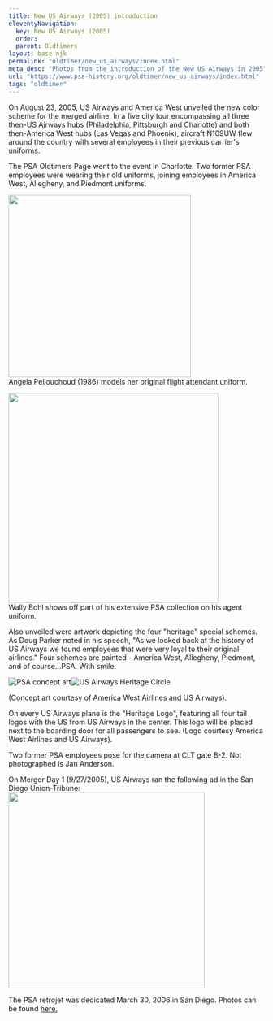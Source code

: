 ```yaml
---
title: New US Airways (2005) introduction
eleventyNavigation:
  key: New US Airways (2005)
  order: 
  parent: Oldtimers
layout: base.njk
permalink: "oldtimer/new_us_airways/index.html"
meta_desc: "Photos from the introduction of the New US Airways in 2005"
url: "https://www.psa-history.org/oldtimer/new_us_airways/index.html"
tags: "oldtimer"
---
```


<p>On August 23, 2005, US Airways and America West unveiled the new color scheme for the merged airline. In a five city tour encompassing all three then-US Airways hubs (Philadelphia, Pittsburgh and Charlotte) and both then-America West hubs (Las Vegas and Phoenix), aircraft N109UW flew around the country with several employees in their previous carrier's uniforms.</p>

<p>The PSA Oldtimers Page went to the event in Charlotte. Two former PSA employees were wearing their old uniforms, joining employees in America West, Allegheny, and Piedmont uniforms.</p>

<p><img alt="" src="/images/oldtimer/new_us_airways/clt0508-angela.jpg" width="359" /><br />
Angela Pellouchoud (1986) models her original flight attendant uniform.</p>

<p><img alt="" src="/images/oldtimer/new_us_airways/clt0508-wally.jpg" width="413" /><br />
Wally Bohl shows off part of his extensive PSA collection on his agent uniform.</p>

<p>Also unveiled were artwork depicting the four "heritage" special schemes. As Doug Parker noted in his speech, "As we looked back at the history of US Airways we found employees that were very loyal to their original airlines." Four schemes are painted - America West, Allegheny, Piedmont, and of course...PSA. With smile.</p>

<p><img alt="PSA concept art" src="/images/oldtimer/new_us_airways/clt0508-retrops.jpg" /><img alt="US Airways Heritage Circle" src="/images/oldtimer/new_us_airways/clt0508-heritagecircle.jpg" /></p>

<p>(Concept art courtesy of America West Airlines and US Airways).</p>

<p>On every US Airways plane is the "Heritage Logo", featuring all four tail logos with the US from US Airways in the center. This logo will be placed next to the boarding door for all passengers to see. (Logo courtesy America West Airlines and US Airways).</p>

<p><img alt="" src="/images/oldtimer/new_us_airways/clt0508-unveil2.jpg" /><br />
Two former PSA employees pose for the camera at CLT gate B-2. Not photographed is Jan Anderson.</p>

<p>On Merger Day 1 (9/27/2005), US Airways ran the following ad in the San Diego Union-Tribune:<br />
<img alt="" src="/images/oldtimer/new_us_airways/newus-sanad092705.386x0-is.jpg" width="386" /></p>

<p>The PSA retrojet was dedicated March 30, 2006 in San Diego. Photos can be found <a href="./../about_psa/retrojet">here.</a></p>
